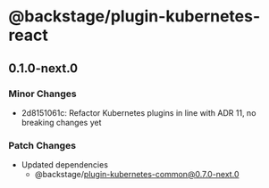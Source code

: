 # @backstage/plugin-kubernetes-react

## 0.1.0-next.0

### Minor Changes

- 2d8151061c: Refactor Kubernetes plugins in line with ADR 11, no breaking changes yet

### Patch Changes

- Updated dependencies
  - @backstage/plugin-kubernetes-common@0.7.0-next.0

